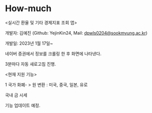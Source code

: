 # How-much

<실시간 환율 및 기타 경제지표 조회 앱>

개발자: 김예진 (Github: YejinKin24, Mail: dpwls0204@sookmyung.ac.kr)

개발일: 2023년 1월 17일~

네이버 증권에서 정보를 크롤링 한 후 화면에 나타낸다.
 
3분마다 자동 새로고침 진행.

<현재 지원 기능>

1 국가 화폐- > 원 변환 : 미국, 중국, 일본, 유로

국내 금 시세

기능 업데이트 예정.
